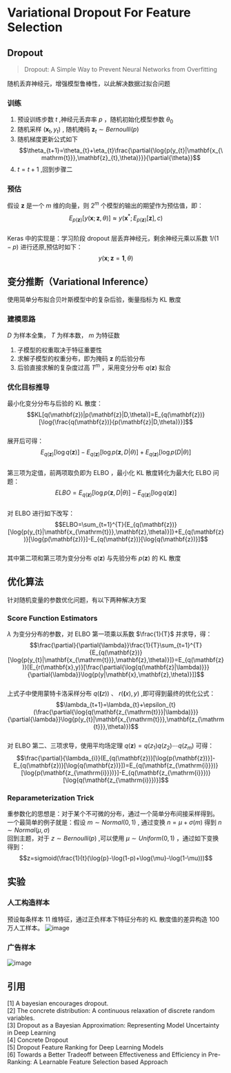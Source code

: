 # Variational Dropout For Feature Selection
## Dropout
> Dropout: A Simple Way to Prevent Neural Networks from Overfitting

随机丢弃神经元，增强模型鲁棒性，以此解决数据过拟合问题
### 训练
1. 预设训练步数 $t$ ,神经元丢弃率 $p$ ，随机初始化模型参数 $\theta_{0}$ 
2. 随机采样 $(\mathbf{x_{\mathrm{t}}},y_{t})$ , 随机掩码 $\mathbf{z}_{t}\sim{Bernoulli(p)}$
3. 随机梯度更新公式如下  
   $$\theta_{t+1}=\theta_{t}+\eta_{t}\frac{\partial{\log{p(y_{t}|\mathbf{x_{\mathrm{t}}},\mathbf{z}_{t},\theta)}}}{\partial{\theta}}$$
4. $t=t+1$ ,回到步骤二
### 预估
假设 $\mathbf{z}$ 是一个 $m$ 维的向量，则 $2^{m}$ 个模型的输出的期望作为预估值，即：  
$$E_{p(\mathbf{z})}[y(\mathbf{x};\mathbf{z},\theta)]\approx{y(\mathbf{x}^*;E_{p(\mathbf{z})}[\mathbf{z}],c)}$$  
Keras 中的实现是：学习阶段 dropout 层丢弃神经元，剩余神经元乘以系数 $1/(1-p)$ 进行还原,预估时如下：  
$$y(\mathbf{x};\mathbf{z}=\mathbf{1},\theta)$$  
## 变分推断（Variational Inference）
使用简单分布拟合贝叶斯模型中的复杂后验，衡量指标为 KL 散度
### 建模思路
$D$ 为样本全集， $T$ 为样本数， $m$ 为特征数
1. 子模型的权重取决于特征重要性
2. 求解子模型的权重分布，即为掩码 $\mathbf{z}$ 的后验分布
3. 后验直接求解的复杂度过高 $T^m$ ，采用变分分布 $q(\mathbf{z})$ 拟合
### 优化目标推导
最小化变分分布与后验的 KL 散度：  
$$KL[q(\mathbf{z})|p(\mathbf{z}|D,\theta)]=E_{q(\mathbf{z})}[\log{\frac{q(\mathbf{z})}{p(\mathbf{z}|D,\theta)}}]$$  
展开后可得：  
$$E_{q(\mathbf{z})}[\log{q(\mathbf{z})}]-E_{q(\mathbf{z})}[\log{p(\mathbf{z},D|\theta)}]+E_{q(\mathbf{z})}[\log{p(D|\theta)}]$$  
第三项为定值，前两项取负即为 ELBO ，最小化 KL 散度转化为最大化 ELBO 问题：  
$$ELBO=E_{q(\mathbf{z})}[\log{p(\mathbf{z},D|\theta)}]-E_{q(\mathbf{z})}[\log{q(\mathbf{z})}]$$  
对 ELBO 进行如下改写：  
$$ELBO=\sum_{t=1}^{T}{E_{q(\mathbf{z})}[\log{p(y_{t}|\mathbf{x_{\mathrm{t}}},\mathbf{z},\theta)}]}+E_{q(\mathbf{z})}[\log{p(\mathbf{z})}]-E_{q(\mathbf{z})}[\log{q(\mathbf{z})}]$$  
其中第二项和第三项为变分分布 $q(\mathbf{z})$ 与先验分布 $p(\mathbf{z})$ 的 KL 散度
## 优化算法
针对随机变量的参数优化问题，有以下两种解决方案
### Score Function Estimators
$\lambda$ 为变分分布的参数，对 ELBO 第一项乘以系数 $\frac{1}{T}$ 并求导，得：  
$$\frac{\partial}{\partial{\lambda}}\frac{1}{T}\sum_{t=1}^{T}{E_{q(\mathbf{z})}[\log{p(y_{t}|\mathbf{x_{\mathrm{t}}},\mathbf{z},\theta)}]}=E_{q(\mathbf{z})}[E_{r(\mathbf{x},y)}[\frac{\partial{\log{q(\mathbf{z}|\lambda)}}}{\partial{\lambda}}\log{p(y|\mathbf{x},\mathbf{z},\theta)}]]$$  
上式子中使用蒙特卡洛采样分布 $q(\mathbf(z))$ 、 $r(\mathbf(x),y)$ ,即可得到最终的优化公式：  
$$\lambda_{t+1}=\lambda_{t}+\epsilon_{t}(\frac{\partial{\log{q(\mathbf{z_{\mathrm{t}}}|\lambda)}}}{\partial{\lambda}}\log{p(y_{t}|\mathbf{x_{\mathrm{t}}},\mathbf{z_{\mathrm{t}}},\theta)})$$  
对 ELBO 第二、三项求导，使用平均场定理 $q(\mathbf{z})=q(z_{1})q(z_{2})\cdots q(z_{m})$ 可得：  
$$\frac{\partial}{\lambda_{i}}(E_{q(\mathbf{z})}[\log{p(\mathbf{z})}]-E_{q(\mathbf{z})}[\log{q(\mathbf{z})}])=E_{q(\mathbf{z_{\mathrm{i}}})}[\log{p(\mathbf{z_{\mathrm{i}}})}]-E_{q(\mathbf{z_{\mathrm{i}}})}[\log{q(\mathbf{z_{\mathrm{i}}})}]$$  
### Reparameterization Trick
重参数化的思想是：对于某个不可微的分布，通过一个简单分布间接采样得到。  
一个最简单的例子就是：假设 $m\sim Normal(0,1)$ , 通过变换 $n=\mu+\sigma(m)$ 得到 $n\sim Normal(\mu,\sigma)$  
回到主题，对于 $z\sim{Bernoulli(p)}$ ,可以使用 $\mu\sim Uniform(0,1)$ ，通过如下变换得到：  
$$z=sigmoid(\frac{1}{t}(\log{p}-\log(1-p)+\log{\mu}-\log(1-\mu)))$$  
## 实验
### 人工构造样本
 预设每条样本 11 维特征，通过正负样本下特征分布的 KL 散度值的差异构造 100 万人工样本。
 ![image](https://github.com/Lyaction/tensorflow_code_analyzer/assets/26648634/874011b7-70e8-4900-9891-077d1a3095b2)
### 广告样本
![image](https://github.com/Lyaction/tensorflow_code_analyzer/assets/26648634/7b4bbc60-aae6-416c-a0a4-3f31e140cc53)

## 引用
[1] A bayesian encourages dropout.  
[2] The concrete distribution: A continuous relaxation of discrete random variables.   
[3] Dropout as a Bayesian Approximation: Representing Model Uncertainty in Deep Learning  
[4] Concrete Dropout  
[5] Dropout Feature Ranking for Deep Learning Models  
[6] Towards a Better Tradeoff between Effectiveness and Efficiency in Pre-Ranking: A Learnable Feature Selection based Approach  

